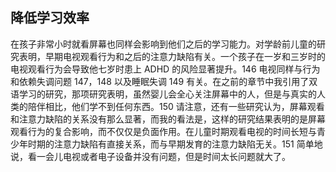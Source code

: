 ## 降低学习效率

在孩子非常小时就看屏幕也同样会影响到他们之后的学习能力。对学龄前儿童的研究表明，早期电视观看行为和之后的注意力缺陷有关。一个孩子在一岁和三岁时的电视观看行为会导致他七岁时患上 ADHD 的风险显著提升。146 电视同样与行为和依赖失调问题 147，148 以及睡眠失调 149 有关。在之前的章节中我引用了双语学习的研究，那项研究表明，虽然婴儿会全心关注屏幕中的人，但是与真实的人类的陪伴相比，他们学不到任何东西。150 请注意，还有一些研究认为，屏幕观看和注意力缺陷的关系没有那么显著，而我的看法是，这样的研究结果表明的是屏幕观看行为的复合影响，而不仅仅是负面作用。在儿童时期观看电视的时间长短与青少年时期的注意力缺陷有直接关系，而与早期发育的注意力缺陷无关。151 简单地说，看一会儿电视或者电子设备并没有问题，但是时间太长问题就大了。